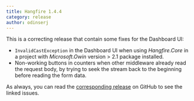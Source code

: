 ```yaml
---
title: Hangfire 1.4.4
category: release
author: odinserj
---
```


This is a correcting release that contain some fixes for the Dashboard UI:

* `InvalidCastException` in the Dashboard UI when using *Hangfire.Core* in a project with 
  *Microsoft.Owin* version &gt; 2.1 package installed. 
* Non-working buttons in counters when other middleware already read the request body, by 
  trying to seek the stream back to the beginning before reading the form data.

As always, you can read the [corresponding release](https://github.com/HangfireIO/Hangfire/releases/tag/v1.4.4) on GitHub to see the linked issues.

